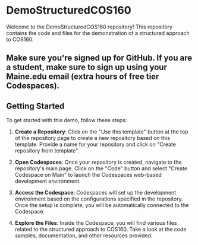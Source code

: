# DemoStructuredCOS160

Welcome to the DemoStructuredCOS160 repository! This repository contains the code and files for the demonstration of a structured approach to COS160.

## Make sure you're signed up for GitHub. If you are a student, make sure to sign up using your Maine.edu email (extra hours of free tier Codespaces). 

## Getting Started

To get started with this demo, follow these steps:

1. **Create a Repository**: Click on the "Use this template" button at the top of the repository page to create a new repository based on this template. Provide a name for your repository and click on "Create repository from template".

2. **Open Codespaces**: Once your repository is created, navigate to the repository's main page. Click on the "Code" button and select "Create Codespace on Main" to launch the Codespaces web-based development environment.

3. **Access the Codespace**: Codespaces will set up the development environment based on the configurations specified in the repository. Once the setup is complete, you will be automatically connected to the Codespace.

4. **Explore the Files**: Inside the Codespace, you will find various files related to the structured approach to COS160. Take a look at the code samples, documentation, and other resources provided.
